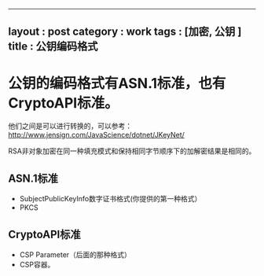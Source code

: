 
---
layout : post
category : work
tags : [加密, 公钥 ]
title : 公钥编码格式
---

# 公钥的编码格式有ASN.1标准，也有CryptoAPI标准。<a id="orgheadline3"></a>

他们之间是可以进行转换的，可以参考：<http://www.jensign.com/JavaScience/dotnet/JKeyNet/>

RSA非对象加密在同一种填充模式和保持相同字节顺序下的加解密结果是相同的。

## ASN.1标准<a id="orgheadline1"></a>

-   SubjectPublicKeyInfo数字证书格式(你提供的第一种格式）
-   PKCS

## CryptoAPI标准<a id="orgheadline2"></a>

-   CSP Parameter（后面的那种格式）
-   CSP容器。
